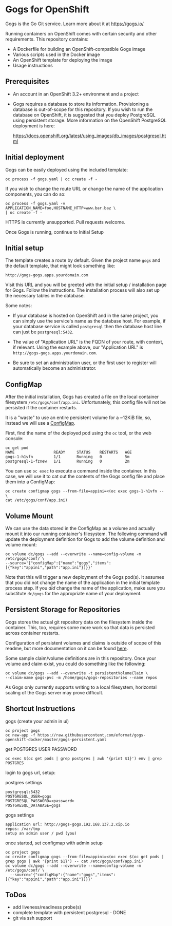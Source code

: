# Gogs for OpenShift
Gogs is the Go Git service. Learn more about it at https://gogs.io/

Running containers on OpenShift comes with certain security and other
requirements. This repository contains:

* A Dockerfile for building an OpenShift-compatible Gogs image
* Various scripts used in the Docker image
* An OpenShift template for deploying the image
* Usage instructions

## Prerequisites
* An account in an OpenShift 3.2+ environment and a project

* Gogs requires a database to store its information. Provisioning a database is
  out-of-scope for this repository. If you wish to run the database on
  OpenShift, it is suggested that you deploy PostgreSQL using persistent
  storage. More information on the OpenShift PostgreSQL deployment is here:

  https://docs.openshift.org/latest/using_images/db_images/postgresql.html

## Initial deployment
Gogs can be easily deployed using the included template:

    oc process -f gogs.yaml | oc create -f -

If you wish to change the route URL or change the name of the application
components, you can do so:

    oc process -f gogs.yaml -v APPLICATION_NAME=foo,HOSTNAME_HTTP=www.bar.baz \
    | oc create -f -

HTTPS is currently unsupported. Pull requests welcome.

Once Gogs is running, continue to Initial Setup

## Initial setup
The template creates a route by default. Given the project name `gogs` and the
default template, that might look something like:

    http://gogs-gogs.apps.yourdomain.com

Visit this URL and you will be greeted with the initial setup / installation
page for Gogs. Follow the instructions. The installation process will also set
up the necessary tables in the database.

Some notes:

* If your database is hosted on OpenShift and in the same project, you can
  simply use the service's name as the database host. For example, if your
  database service is called `postgresql` then the database host line can just
  be `postgresql:5432`.

* The value of "Application URL" is the FQDN of your route, with context, if
  relevant. Using the example above, our "Application URL" is
  `http://gogs-gogs.apps.yourdomain.com`.

* Be sure to set an administration user, or the first user to register will
  automatically become an administrator.

## ConfigMap
After the initial installation, Gogs has created a file on the local container
filesystem `/etc/gogs/conf/app.ini`. Unfortunately, this config file will not be
persisted if the container restarts.

It is a "waste" to use an entire persistent volume for a ~12KiB file, so,
instead we will use a
[ConfigMap](https://docs.openshift.org/latest/dev_guide/configmaps.html).

First, find the name of the deployed pod using the `oc` tool, or the web
console:

    oc get pod
    NAME                 READY     STATUS    RESTARTS   AGE
    gogs-1-h1vfn         1/1       Running   0          5m
    postgresql-1-fznew   1/1       Running   0          2m

You can use `oc exec` to execute a command inside the container. In this case,
we will use it to cat out the contents of the Gogs config file and place them
into a ConfigMap:

    oc create configmap gogs --from-file=appini=<(oc exec gogs-1-h1vfn -- \
    cat /etc/gogs/conf/app.ini)

## Volume Mount
We can use the data stored in the ConfigMap as a volume and actually mount it
into our running container's filesystem. The following command will update the
deployment definition for Gogs to add the volume definition and volume mount:

    oc volume dc/gogs --add --overwrite --name=config-volume -m /etc/gogs/conf/ \
    --source='{"configMap":{"name":"gogs","items":[{"key":"appini","path":"app.ini"}]}}'

Note that this will trigger a new deployment of the Gogs pod(s). It assumes that
you did not change the name of the application in the initial template process
step. If you *did* change the name of the application, make sure you substitute
`dc/gogs` for the appropriate name of your deployment.

## Persistent Storage for Repositories
Gogs stores the actual git repository data on the filesystem inside the
container. This, too, requires some more work so that data is persisted across
container restarts.

Configuration of persistent volumes and claims is outside of scope of this
readme, but more documentation on it can be found
[here](https://docs.openshift.org/latest/dev_guide/persistent_volumes.html).

Some sample claim/volume definitions are in this repository. Once your volume
and claim exist, you could do something like the following:

    oc volume dc/gogs --add --overwrite -t persistentVolumeClaim \
    --claim-name gogs-pvc -m /home/gogs/gogs-repositories --name repos

As Gogs only currently supports writing to a local filesystem, horizontal
scaling of the Gogs server may prove difficult.


## Shortcut Instructions

gogs (create your admin in ui)

    oc project gogs
    oc new-app -f https://raw.githubusercontent.com/eformat/gogs-openshift-docker/master/gogs-persistent.yaml

get POSTGRES USER PASSWORD

    oc exec $(oc get pods | grep postgres | awk '{print $1}') env | grep POSTGRES

login to gogs url, setup:

postgres settings

    postgresql:5432
    POSTGRESQL_USER=gogs
    POSTGRESQL_PASSWORD=<password>
    POSTGRESQL_DATABASE=gogs
    
gogs settings

    application url: http://gogs-gogs.192.168.137.2.xip.io
    repos: /var/tmp
    setup an admin user / pwd (you)

once started, set configmap with admin setup

    oc project gogs
    oc create configmap gogs --from-file=appini=<(oc exec $(oc get pods | grep gogs | awk '{print $1}') -- cat /etc/gogs/conf/app.ini)
    oc volume dc/gogs --add --overwrite --name=config-volume -m /etc/gogs/conf/ \
      --source='{"configMap":{"name":"gogs","items":[{"key":"appini","path":"app.ini"}]}}'

## ToDos
* add liveness/readiness probe(s)
* complete template with persistent postgresql - DONE
* git via ssh support
